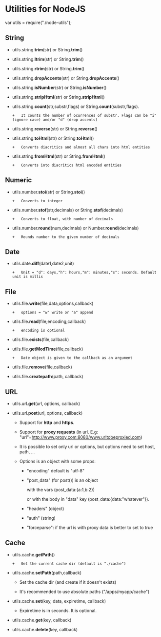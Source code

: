 Utilities for NodeJS
====================

var utils = require("./node-utils");

String
-------

-	utils.string.**trim**(str) or String.**trim**()

-	utils.string.**ltrim**(str) or String.**trim**()

-	utils.string.**rtrim**(str) or String.**trim**()

-	utils.string.**dropAccents**(str) or String.**dropAccents**()

-	utils.string.**isNumber**(str) or String.**isNumber**()

-	utils.string.**stripHtml**(str) or String.**stripHtml**()

-	utils.string.**count**(str,substr,flags) or String.**count**(substr,flags). 

		+	It counts the number of ocurrences of substr. Flags can be "i" (ignore case) and/or "d" (drop accents)

-	utils.string.**reverse**(str) or String.**reverse**()

-	utils.string.**toHtml**(str) or String.**toHtml**() 

		+	Converts diacritics and almost all chars into html entities

-	utils.string.**fromHtml**(str) or String.**fromHtml**() 

		+	Converts into diacritics html encoded entities


Numeric
--------

-	utils.number.**stoi**(str) or String.**stoi**()

		+	Converts to integer

-	utils.number.**stof**(str,decimals) or String.**stof**(decimals)

		+	Converts to float, with number of decimals

-	utils.number.**round**(num,decimals) or Number.**round**(decimals)

		+	Rounds number to the given number of decimals

Date
-----

-	utils.date.**diff**(date1,date2,unit) 

		+	Unit = "d": days,"h": hours,"m": minutes,"s": seconds. Default unit is millis

File
-----

-	utils.file.**write**(file,data,options,callback) 

		+	options = "w" write or "a" append

-	utils.file.**read**(file,encoding,callback) 

		+	encoding is optional

-	utils.file.**exists**(file,callback) 

-	utils.file.**getModTime**(file,callback) 
	
		+	Date object is given to the callback as an argument

-	utils.file.**remove**(file,callback)

-	utils.file.**createpath**(path, callback)

URL
----

-	utils.url.**get**(url, options, callback) 

-	utils.url.**post**(url, options, callback) 

	*	Support for **http** and **https**. 
	*	Support for **proxy requests** (in url. E.g: "url"=http://www.proxy.com:8080/www.urltobeproxied.com)
	*	It is possible to set only url or options, but options need to set host, path, ...
	*	Options is an object with some props:

		+	"encoding" default is "utf-8"
		+	"post_data" (for post()) is an object 

			with the vars (post_data:{a:1,b:2})

			or with the body in "data" key (post_data:{data:"whatever"}).

		+	"headers" (object)
		+	"auth" (string)
		+	"forceparse": if the url is with proxy data is better to set to true

Cache
------

-	utils.cache.**getPath**() 

		+	Get the current cache dir (default is "./cache")

-	utils.cache.**setPath**(path,callback)

	+	Set the cache dir (and create if it doesn't exists)
	
	+	It's recommended to use absolute paths ("/apps/myapp/cache")

-	utils.cache.**set**(key, data, expiretime, callback) 

	+	Expiretime is in seconds. It is optional.

-	utils.cache.**get**(key, callback)

-	utils.cache.**delete**(key, callback)
